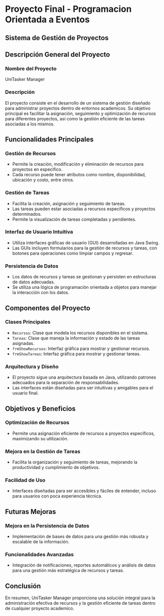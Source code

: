 # Proyecto Final - Programacion Orientada a Eventos
## Sistema de Gestión de Proyectos

## Descripción General del Proyecto

### Nombre del Proyecto
UniTasker Manager

### Descripción
El proyecto consiste en el desarrollo de un sistema de gestión diseñado para administrar proyectos dentro de entornos academicos. Su objetivo principal es facilitar la asignación, seguimiento y optimización de recursos para diferentes proyectos, así como la gestión eficiente de las tareas asociadas a los mismos.

## Funcionalidades Principales

### Gestión de Recursos
- Permite la creación, modificación y eliminación de recursos para proyectos en especifico.
- Cada recurso puede tener atributos como nombre, disponibilidad, ubicación y costo, entre otros.

### Gestión de Tareas
- Facilita la creación, asignación y seguimiento de tareas.
- Las tareas pueden estar asociadas a recursos específicos y proyectos determinados.
- Permite la visualización de tareas completadas y pendientes.

### Interfaz de Usuario Intuitiva
- Utiliza interfaces gráficas de usuario (GUI) desarrolladas en Java Swing.
- Las GUIs incluyen formularios para la gestión de recursos y tareas, con botones para operaciones como limpiar campos y regresar.

### Persistencia de Datos
- Los datos de recursos y tareas se gestionan y persisten en estructuras de datos adecuadas.
- Se utiliza una lógica de programación orientada a objetos para manejar la interacción con los datos.

## Componentes del Proyecto

### Clases Principales
- `Recursos`: Clase que modela los recursos disponibles en el sistema.
- `Tareas`: Clase que maneja la información y estado de las tareas asignadas.
- `frmShowRecursos`: Interfaz gráfica para mostrar y gestionar recursos.
- `frmShowTareas`: Interfaz gráfica para mostrar y gestionar tareas.

### Arquitectura y Diseño
- El proyecto sigue una arquitectura basada en Java, utilizando patrones adecuados para la separación de responsabilidades.
- Las interfaces están diseñadas para ser intuitivas y amigables para el usuario final.

## Objetivos y Beneficios

### Optimización de Recursos
- Permite una asignación eficiente de recursos a proyectos específicos, maximizando su utilización.

### Mejora en la Gestión de Tareas
- Facilita la organización y seguimiento de tareas, mejorando la productividad y cumplimiento de objetivos.

### Facilidad de Uso
- Interfaces diseñadas para ser accesibles y fáciles de entender, incluso para usuarios con poca experiencia técnica.

## Futuras Mejoras

### Mejora en la Persistencia de Datos
- Implementación de bases de datos para una gestión más robusta y escalable de la información.

### Funcionalidades Avanzadas
- Integración de notificaciones, reportes automáticos y análisis de datos para una gestión más estratégica de recursos y tareas.

## Conclusión

En resumen, UniTasker Manager proporciona una solución integral para la administración efectiva de recursos y la gestión eficiente de tareas dentro de cualquier proyecto academico.
